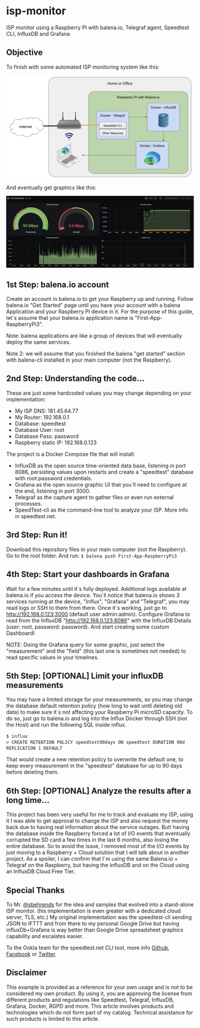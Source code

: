# isp-monitor
ISP monitor using a Raspberry PI with balena.io, Telegraf agent, Speedtest CLI, InfluxDB and Grafana

## Objective
To finish with some automated ISP monitoring system like this:

![Schema Example](/final-schema.png)

And eventually get graphics like this:

![Grafana Example](/grafana-example.png)

## 1st Step: balena.io account
Create an account in balena.io to get your Raspberry up and running.
Follow balena.io "Get Started" page until you have your account with a balena Application and your Raspberry Pi device in it.
For the purpose of this guide, let´s assume that your balena.io application name is "First-App-RaspberryPi3".

Note: balena applications are like a group of devices that will eventually deploy the same services.

Note 2: we will assume that you finished the balena "get started" section with balena-cli installed in your main computer (not the Raspberry).


## 2nd Step: Understanding the code...
These are just some hardcoded values you may change depending on your implementation:
- My ISP DNS: 181.45.64.77
- My Router: 192.168.0.1
- Database: speedtest
- Database User: root
- Database Pass: password
- Raspberry static IP: 192.168.0.123

The project is a Docker Compose file that will install:
- InfluxDB as the open source time-oriented data base, listening in port 8086, persisting values upon restarts and create a "speedtest" database with root:password credentials.
- Grafana as the open source graphic UI that you´ll need to configure at the end, listening in port 3000.
- Telegraf as the capture agent to gather files or even run external processes.
- SpeedTest-cli as the command-line tool to analyze your ISP. More info in speedtest.net.

## 3rd Step: Run it!
Download this repository files in your main computer (not the Raspberry).
Go to the root folder.
And run: 
```$ balena push First-App-RaspberryPi3```

## 4th Step: Start your dashboards in Grafana
Wait for a few minutes until it´s fully deployed.
Additional logs available at balena.io if you access the device.
You´ll notice that balena.io shows 3 services running at the device, "Influx", "Grafana" and "Telegraf", you may read logs or SSH to them from there.
Once it´s working, just go to http://192.168.0.123:3000 (default user admin:admin).
Configure Grafana to read from the InfluxDB "http://192.168.0.123:8086" with the InfluxDB Details (user: root, password: password).
And start creating some custom Dashboard!

NOTE: Doing the Grafana query for some graphic, just select the "measurement" and the "field" (this last one is sometimes not needed) to read specific values in your timelines.

## 5th Step: [OPTIONAL] Limit your influxDB measurements
You may have a limited storage for your measurements, so you may change the database default retention policy (how long to wait until deleting old data) to make sure it´s not affecting your Raspberry Pi microSD capacity. To do so, just go to balena.io and log into the Influx Docker through SSH (not the Host) and run the following SQL inside influx.
```
$ influx
> CREATE RETENTION POLICY speedtest90days ON speedtest DURATION 90d REPLICATION 1 DEFAULT
```
That would create a new retention policy to overwrite the default one, to keep every measurement in the "speedtest" database for up to 90 days before deleting them.

## 6th Step: [OPTIONAL] Analyze the results after a long time...
This project has been very useful for me to track and evaluate my ISP, using it I was able to get approval to change the ISP and also request the money back due to having real information about the service outages.
But! having the database inside the Raspberry forced a lot of I/O events that eventually corrupted the SD card a few times in the last 6 months, also losing the entire database. So to avoid the issue, I removed most of the I/O events by just moving to a Raspberry + Cloud solution that I will talk about in another project. As a spoiler, I can confirm that I´m using the same Balena.io + Telegraf on the Raspberry, but having the InfluxDB and on the Cloud using an InfluxDB Cloud Free Tier. 

## Special Thanks
To Mr. [@sbehrends](https://github.com/sbehrends) for the idea and samples that evolved into a stand-alone ISP monitor. (his implementation is even greater with a dedicated cloud server, TLS, etc.)
My original implementation was the speedtest-cli sending JSON to IFTTT and from there to my personal Google Drive but having influxDb+Grafana is way better than Google Drive spreadsheet graphics capability and escalates easier.

To the Ookla team for the speedtest.net CLI tool, more info [Github](https://github.com/teamookla), [Facebook](https://www.facebook.com/speedtest) or [Twitter](https://twitter.com/speedtest).

## Disclaimer
This example is provided as a reference for your own usage and is not to be considered my own product.
By using it, you are approving the license from different products and regulations like Speedtest, Telegraf, InfluxDB, Grafana, Docker, RGPD and more.
This article involves products and technologies which do not form part of my catalog. Technical assistance for such products is limited to this article.
